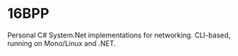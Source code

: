 # 16BPP
Personal C# System.Net implementations for networking. CLI-based, running on Mono/Linux and .NET.

